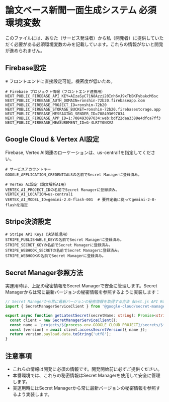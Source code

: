 # 論文ベース新聞一面生成システム 必須環境変数

このファイルには、あなた（サービス発注者）から私（開発者）に提供していただく必要がある必須環境変数のみを記載しています。これらの情報がないと開発が進められません。

## Firebase設定
※ フロントエンドに直接設定可能。機密度が低いため。
```
# Firebase プロジェクト情報（フロントエンド連携用）
NEXT_PUBLIC_FIREBASE_API_KEY=AIzaSyC71N8Azzi20Inh6vJ9xTbBKFybakcM6sc
NEXT_PUBLIC_FIREBASE_AUTH_DOMAIN=ronshin-72b20.firebaseapp.com
NEXT_PUBLIC_FIREBASE_PROJECT_ID=ronshin-72b20
NEXT_PUBLIC_FIREBASE_STORAGE_BUCKET=ronshin-72b20.firebasestorage.app
NEXT_PUBLIC_FIREBASE_MESSAGING_SENDER_ID=708493697034
NEXT_PUBLIC_FIREBASE_APP_ID=1:708493697034:web:bdf22daa3389e4dfca7ff3
NEXT_PUBLIC_FIREBASE_MEASUREMENT_ID=G-4LRTY0NXVZ

```

## Google Cloud & Vertex AI設定
Firebase, Vertex AI関連のローケーションは、us-central1を指定してください。

```
# サービスアカウントキー
GOOGLE_APPLICATION_CREDENTIALSの名前でSecret Managerに登録済み。

# Vertex AI設定（論文解析AI用）
VERTEX_AI_PROJECT_IDの名前でSecret Managerに登録済み。
VERTEX_AI_LOCATION=us-central1
VERTEX_AI_MODEL_ID=gemini-2.0-flash-001  # 要件定義に従ってgemini-2-0-flashを指定
```

## Stripe決済設定

```
# Stripe API Keys（決済処理用）
STRIPE_PUBLISHABLE_KEYの名前でSecret Managerに登録済み。
STRIPE_SECRET_KEYの名前でSecret Managerに登録済み。
STRIPE_WEBHOOK_SECRETの名前でSecret Managerに登録済み。
STRIPE_WEBHOOKの名前でSecret Managerに登録済み。
```

## Secret Manager参照方法

実運用時は、上記の秘密情報をSecret Managerで安全に管理します。Secret Managerからは常に最新バージョンの秘密情報を参照するように実装します：

```typescript
// Secret Managerから常に最新バージョンの秘密情報を取得する方法（Next.js API Routes用）
import { SecretManagerServiceClient } from '@google-cloud/secret-manager';

export async function getLatestSecret(secretName: string): Promise<string> {
  const client = new SecretManagerServiceClient();
  const name = `projects/${process.env.GOOGLE_CLOUD_PROJECT}/secrets/${secretName}/versions/latest`;
  const [version] = await client.accessSecretVersion({ name });
  return version.payload.data.toString('utf8');
}
```

## 注意事項

- これらの情報は開発に必須の情報です。開発開始前に必ずご提供ください。
- 本番環境では、これらの秘密情報はSecret Managerを使用して安全に管理します。
- 実運用時にはSecret Managerから常に最新バージョンの秘密情報を参照するよう実装します。
